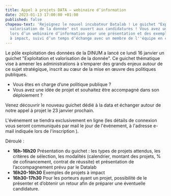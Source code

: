 ```yaml
---
title: Appel à projets DATA – webinaire d’information
date: 2023-01-13 17:00:00 +01:00
published: false
chapeau-text: 'Rejoignez le nouvel incubateur Datalab ! Le guichet "Exploitation et
  valorisation de la donnée" est ouvert aux candidatures ! Vous avez un projet ? Retrouvez-nous
  lors d’un webinaire d’information pour une présentation et des exemples de projets
  à impact, suivi d’un temps d’échange avec un membre de l''équipe en charge du guichet. '
---
```


Le pôle exploitation des données de la DINUM a lancé ce lundi 16 janvier un guichet "Exploitation et valorisation de la donnée". Ce guichet thématique vise à amener les administrations à s’emparer des grands enjeux autour de ce sujet stratégique, inscrit au cœur de la mise en œuvre des politiques publiques.

* Vous êtes en charge d’une politique publique ?
* Vous avez une idée de projet et souhaitez être accompagné dans son déploiement ?

Venez découvrir le nouveau guichet dédié à la data et échanger autour de notre appel à projet le 23 janvier prochain.

L'événement se tiendra exclusivement en ligne (les détails de connexion vous seront communiqués par mail le jour de l'événement, à l'adresse e-mail indiquée lors de l'inscription ).

Déroulé :
* **16h-16h20** Présentation du guichet : les types de projets attendus, les critères de sélection, les modalités (calendrier, montant des projets, % de cofinancement, contrat de réussite) et présentation de l’accompagnement prévu par le Datalab 
* **16h20-16h30** Exemples de projets à impact
* **16h30-17h30** Pour les porteurs ayant un projet, possibilité de le présenter et d’obtenir un retour afin de préparer une éventuelle candidature. 

